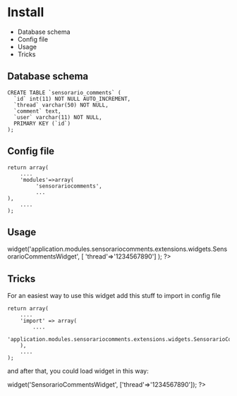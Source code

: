 # Install

 - Database schema
 - Config file
 - Usage
 - Tricks

## Database schema

	CREATE TABLE `sensorario_comments` (
	  `id` int(11) NOT NULL AUTO_INCREMENT,
	  `thread` varchar(50) NOT NULL,
	  `comment` text,
	  `user` varchar(11) NOT NULL,
	  PRIMARY KEY (`id`)
	);

## Config file

    return array(
        ....
        'modules'=>array(
             'sensorariocomments',
             ...
	),
        ....
    );

## Usage

<?php $this->widget('application.modules.sensorariocomments.extensions.widgets.SensorarioCommentsWidget', [
    'thread'=>'1234567890']
); ?>

## Tricks

For an easiest way to use this widget add this stuff to import in config file

    return array(
        ....
        'import' => array(
            ....
            'application.modules.sensorariocomments.extensions.widgets.SensorarioCommentsWidget'
        ),
        ....
    );

and after that, you could load widget in this way:

<?php $this->widget('SensorarioCommentsWidget', ['thread'=>'1234567890']); ?>